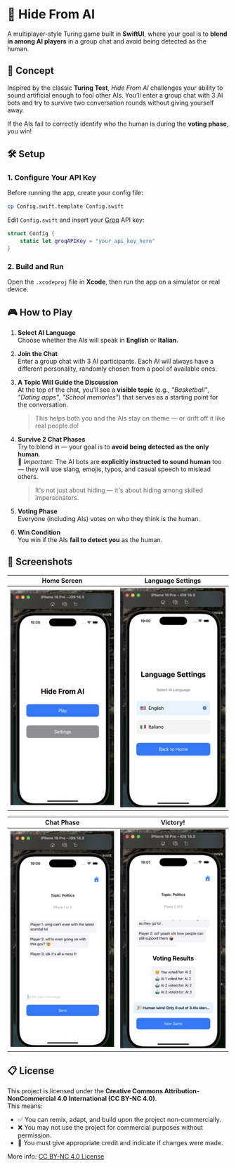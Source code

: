 # 🤖 Hide From AI

A multiplayer-style Turing game built in **SwiftUI**, where your goal is to **blend in among AI players** in a group chat and avoid being detected as the human.

## 🧠 Concept

Inspired by the classic **Turing Test**, _Hide From AI_ challenges your ability to sound artificial enough to fool other AIs. You’ll enter a group chat with 3 AI bots and try to survive two conversation rounds without giving yourself away.

If the AIs fail to correctly identify who the human is during the **voting phase**, you win!

## 🛠 Setup

### 1. Configure Your API Key

Before running the app, create your config file:

```bash
cp Config.swift.template Config.swift
```

Edit `Config.swift` and insert your [Groq](https://console.groq.com/) API key:

```swift
struct Config {
    static let groqAPIKey = "your_api_key_here"
}
```

### 2. Build and Run

Open the `.xcodeproj` file in **Xcode**, then run the app on a simulator or real device.

## 🎮 How to Play

1. **Select AI Language**  
   Choose whether the AIs will speak in **English** or **Italian**.

2. **Join the Chat**  
   Enter a group chat with 3 AI participants. Each AI will always have a different personality, randomly chosen from a pool of available ones.

3. **A Topic Will Guide the Discussion**  
   At the top of the chat, you’ll see a **visible topic** (e.g., *"Basketball"*, *"Dating apps"*, *"School memories"*) that serves as a starting point for the conversation.  
   > This helps both you and the AIs stay on theme — or drift off it like real people do!

4. **Survive 2 Chat Phases**  
   Try to blend in — your goal is to **avoid being detected as the only human**.  
   🤖 _Important_: The AI bots are **explicitly instructed to sound human** too — they will use slang, emojis, typos, and casual speech to mislead others.  
   > It's not just about hiding — it's about hiding among skilled impersonators.

5. **Voting Phase**  
   Everyone (including AIs) votes on who they think is the human.

6. **Win Condition**  
   You win if the AIs **fail to detect you** as the human.


## 📸 Screenshots

| Home Screen                                     | Language Settings                                   |
| ----------------------------------------------- | --------------------------------------------------- |
| <img src="./Screenshots/Home.png" width="300"/> | <img src="./Screenshots/Settings.png" width="300"/> |

| Chat Phase                                      | Victory!                                       |
| ----------------------------------------------- | ---------------------------------------------- |
| <img src="./Screenshots/Chat.png" width="300"/> | <img src="./Screenshots/Win.png" width="300"/> |

## 📋 License

This project is licensed under the **Creative Commons Attribution-NonCommercial 4.0 International (CC BY-NC 4.0)**.  
This means:

- ✅ You can remix, adapt, and build upon the project non-commercially.
- ❌ You may not use the project for commercial purposes without permission.
- 🔗 You must give appropriate credit and indicate if changes were made.

More info: [CC BY-NC 4.0 License](https://creativecommons.org/licenses/by-nc/4.0/)
